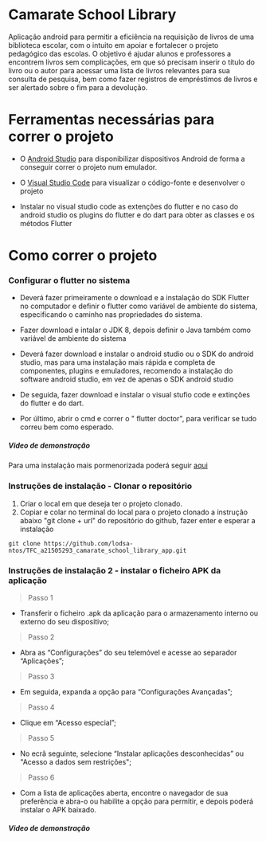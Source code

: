 # Camarate School Library

Aplicação android para permitir a eficiência na requisição de livros de uma biblioteca escolar, com o intuito em apoiar e fortalecer o projeto pedagógico das escolas. O objetivo é ajudar alunos e professores a encontrem livros sem complicações, em que só precisam inserir o título do livro ou o autor para acessar uma lista de livros relevantes para sua consulta de pesquisa, bem como fazer registros de empréstimos de livros e ser alertado sobre o fim para a devolução.


# Ferramentas necessárias para correr o projeto
- O [Android Studio](https://developer.android.com/studio) para disponibilizar dispositivos Android de forma a conseguir correr o projeto num emulador.

- O [Visual Studio Code](https://code.visualstudio.com/) para visualizar o código-fonte e desenvolver o projeto

- Instalar no visual studio code as extenções do flutter e no caso do android studio os plugins do flutter e do dart para obter as classes e os métodos Flutter

# Como correr o projeto

### Configurar o flutter no sistema
- Deverá fazer primeiramente o download e a instalação do SDK Flutter no computador e definir o flutter como variável de ambiente do sistema, especificando o caminho nas propriedades do sistema.

- Fazer download e intalar o JDK 8, depois definir o Java também como variável de ambiente do sistema

- Deverá fazer download e instalar o android studio ou o SDK do android studio, mas para uma instalação mais rápida e completa de componentes, plugins e emuladores, recomendo a instalação do software android studio, em vez de apenas o SDK android studio

- De seguida, fazer download e instalar o visual stufio code e extinções do flutter e do dart.

- Por último, abrir o cmd e correr o " flutter doctor", para verificar se tudo correu bem como esperado.
##### Video de demonstração
Para uma instalação mais pormenorizada poderá seguir [aqui](https://youtu.be/yWg2fFnly9A)


### Instruções de instalação - Clonar o repositório

1. Criar o local em que deseja ter o projeto clonado.
2. Copiar e colar no terminal do local para o projeto clonado a instrução abaixo "git clone + url" do repositório do github, fazer enter e esperar a instalação
```
git clone https://github.com/lodsa-ntos/TFC_a21505293_camarate_school_library_app.git
```



### Instruções de instalação 2 - instalar o ficheiro APK da aplicação

> Passo 1
- Transferir o ficheiro .apk da aplicação para o armazenamento interno ou externo do seu dispositivo;

> Passo 2
- Abra as “Configurações” do seu telemóvel e acesse ao separador “Aplicações”;

> Passo 3
- Em seguida, expanda a opção para “Configurações Avançadas”;

> Passo 4
- Clique em “Acesso especial”;

> Passo 5
- No ecrã seguinte, selecione “Instalar aplicações desconhecidas” ou "Acesso a dados sem restrições";

> Passo 6
- Com a lista de aplicações aberta, encontre o navegador de sua preferência e abra-o ou habilite a opção para permitir, e depois poderá instalar o APK baixado.

##### Video de demonstração

